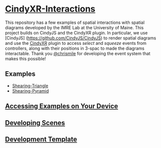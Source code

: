 # [CindyXR-Interactions](https://maine-imre.github.io/CindyXR-Interactions/)
This repository has a few examples of spatial interactions with spatial diagrams developed by the IMRE Lab at the University of Maine.
This project builds on CindyJS and the CindyXR plugin.  In particular, we use [CindyJS]
(https://github.com/CindyJS/CindyJS) to render spatial diagrams and use the [CindyXR](https://github.com/chrismile/CindyJS) plugin to access *select* and *squeeze* events from controllers, along with their positions in 3-spac to made the diagrams interactable.  Thank you [@chrismile](https://github.com/chrismile) for developing the event system that makes this possible!


## Examples
* [Shearing-Triangle](https://maine-imre.github.io/CindyXR-Interactions/examples/01_Shearing_Triangle.html)
* [Shearing-Pyramid](https://maine-imre.github.io/CindyXR-Interactions/examples/02_Shearing_Pyramid.html)

## [Accessing Examples on Your Device](https://maine-imre.github.io/CindyXR-Interactions/docs/deviceaccess.md)
## [Developing Scenes](https://maine-imre.github.io/CindyXR-Interactions/docs/newscenes.md)
## [Development Template](https://maine-imre.github.io/CindyXR-Interactions/docs/templateexample.md)
